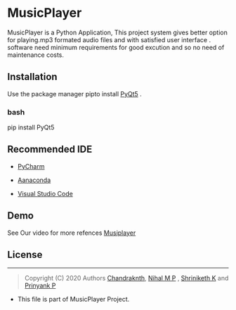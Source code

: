 # MusicPlayer

MusicPlayer  is a Python Application, This project system gives better option for playing.mp3 formated audio files and  with satisfied user interface .
software need minimum requirements for good excution  and so no need of maintenance costs.

## Installation

Use the package manager pipto install [PyQt5](https://pypi.org/project/PyQt5/) .
### bash
pip install PyQt5

## Recommended IDE
- [PyCharm](https://www.jetbrains.com/pycharm/download/#section=windows) 
 - [Aanaconda](https://www.anaconda.com/)

- [Visual Studio Code](https://code.visualstudio.com/)


## Demo
See Our video for more refences [Musiplayer]()

## License
 *******************************************************
> Copyright (C) 2020 Authors
      [Chandraknth](https://github.com/chandru1003),
     [Nihal M P](https://github.com/Nihal-47) ,
     [Shriniketh K](https://github.com/shriniketkatti) and
     [Prinyank P](https://github.com/Priyanka-Patil-2605)
 

 * This file is part of MusicPlayer Project.
 
